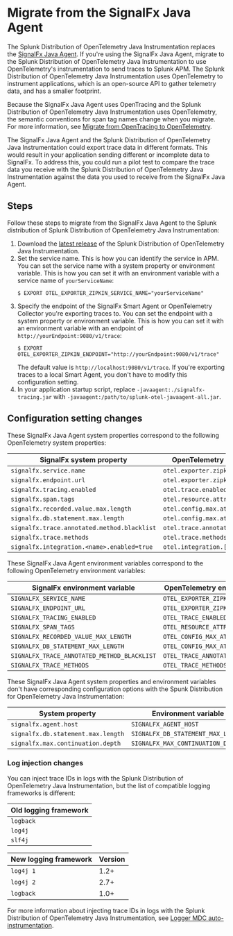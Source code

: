 # Migrate from the SignalFx Java Agent

The Splunk Distribution of OpenTelemetry Java Instrumentation replaces the
[SignalFx Java Agent](https://github.com/signalfx/signalfx-java-tracing).
If you're using the SignalFx Java Agent, migrate to the Splunk Distribution of
OpenTelemetry Java Instrumentation to use OpenTelemetry's instrumentation to
send traces to Splunk APM. The Splunk Distribution of OpenTelemetry Java
Instrumentation uses OpenTelemetry to instrument applications, which is an
open-source API to gather telemetry data, and has a smaller footprint.

Because the SignalFx Java Agent uses OpenTracing and the Splunk Distribution
of OpenTelemetry Java Instrumentation uses OpenTelemetry, the semantic
conventions for span tag names change when you migrate. For more information,
see [Migrate from OpenTracing to OpenTelemetry](https://docs.signalfx.com/en/latest/apm/apm-getting-started/apm-opentelemetry-collector.html#apm-opentelemetry-migration).

The SignalFx Java Agent and the Splunk Distribution of OpenTelemetry Java
Instrumentation could export trace data in different formats. This would
result in your application sending different or incomplete data to SignalFx.
To address this, you could run a pilot test to compare the trace data you
receive with the Splunk Distribution of OpenTelemetry Java Instrumentation
against the data you used to receive from the SignalFx Java Agent.

## Steps

Follow these steps to migrate from the SignalFx Java Agent to the Splunk
distribution of Splunk Distribution of OpenTelemetry Java Instrumentation:

1. Download the [latest release](https://github.com/signalfx/splunk-otel-java/releases)
   of the Splunk Distribution of OpenTelemetry Java Instrumentation.
2. Set the service name. This is how you can identify the service in APM.
   You can set the service name with a system property or environment
   variable. This is how you can set it with an environment variable with a
   service name of `yourServiceName`:
   ```
   $ EXPORT OTEL_EXPORTER_ZIPKIN_SERVICE_NAME="yourServiceName"
   ```
3. Specify the endpoint of the SignalFx Smart Agent or OpenTelemetry Collector
   you're exporting traces to. You can set the endpoint with a system property
   or environment variable. This is how you can set it with an environment
   variable with an endpoint of `http://yourEndpoint:9080/v1/trace`:
   ```
   $ EXPORT OTEL_EXPORTER_ZIPKIN_ENDPOINT="http://yourEndpoint:9080/v1/trace"
   ```
   The default value is `http://localhost:9080/v1/trace`. If you're exporting
   traces to a local Smart Agent, you don't have to modify this configuration
   setting.
4. In your application startup script, replace `-javaagent:./signalfx-tracing.jar`
   with `-javaagent:/path/to/splunk-otel-javaagent-all.jar`.

## Configuration setting changes

These SignalFx Java Agent system properties correspond to the following
OpenTelemetry system properties:

| SignalFx system property | OpenTelemetry system property |
| ------------------------ | ----------------------------- |
| `signalfx.service.name` | `otel.exporter.zipkin.service.name` |
| `signalfx.endpoint.url` | `otel.exporter.zipkin.endpoint` |
| `signalfx.tracing.enabled` | `otel.trace.enabled` |
| `signalfx.span.tags` | `otel.resource.attributes` |
| `signalfx.recorded.value.max.length` | `otel.config.max.attr.length` |
| `signalfx.db.statement.max.length` | `otel.config.max.attr.length` | 
| `signalfx.trace.annotated.method.blacklist` | `otel.trace.annotated.methods.exclude` |
| `signalfx.trace.methods` | `otel.trace.methods` |
| `signalfx.integration.<name>.enabled=true` | `otel.integration.[id].enabled=false` | 

These SignalFx Java Agent environment variables correspond to the following
OpenTelemetry environment variables:

| SignalFx environment variable | OpenTelemetry environment variable |
| ----------------------------- | ---------------------------------- |
| `SIGNALFX_SERVICE_NAME` | `OTEL_EXPORTER_ZIPKIN_SERVICE_NAME` |
| `SIGNALFX_ENDPOINT_URL` |`OTEL_EXPORTER_ZIPKIN_ENDPOINT` |
| `SIGNALFX_TRACING_ENABLED` | `OTEL_TRACE_ENABLED` |
| `SIGNALFX_SPAN_TAGS` | `OTEL_RESOURCE_ATTRIBUTES` |
| `SIGNALFX_RECORDED_VALUE_MAX_LENGTH` | `OTEL_CONFIG_MAX_ATTR_LENGTH` |
| `SIGNALFX_DB_STATEMENT_MAX_LENGTH` | `OTEL_CONFIG_MAX_ATTR_LENGTH` |
| `SIGNALFX_TRACE_ANNOTATED_METHOD_BLACKLIST` | `OTEL_TRACE_ANNOTATED_METHODS_EXCLUDE` |
| `SIGNALFX_TRACE_METHODS` | `OTEL_TRACE_METHODS` |

These SignalFx Java Agent system properties and environment variables don't
have corresponding configuration options with the Spunk Distribution for
OpenTelemetry Java Instrumentation:

| System property | Environment variable |
| --------------- | -------------------- |
| `signalfx.agent.host` | `SIGNALFX_AGENT_HOST` |
| `signalfx.db.statement.max.length` | `SIGNALFX_DB_STATEMENT_MAX_LENGTH` |
| `signalfx.max.continuation.depth` | `SIGNALFX_MAX_CONTINUATION_DEPTH` |

### Log injection changes

You can inject trace IDs in logs with the Splunk Distribution of OpenTelemetry Java Instrumentation, but the list of compatible logging frameworks is different:

| Old logging framework |
| --------------------- |
| `logback` |
| `log4j` |
| `slf4j` |

| New logging framework | Version |
| --------------------- | ------- |
| `log4j 1` | 1.2+ |
| `log4j 2` | 2.7+ |
| `logback` | 1.0+ |

For more information about injecting trace IDs in logs with the Splunk Distribution of OpenTelemetry Java Instrumentation, see [Logger MDC auto-instrumentation](https://github.com/open-telemetry/opentelemetry-java-instrumentation/blob/master/docs/logger-mdc-instrumentation.md).